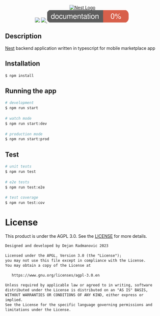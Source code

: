 <p align="center">
  <a href="http://nestjs.com/" target="blank"><img src="https://nestjs.com/img/logo-small.svg" width="200" alt="Nest Logo" /></a><br>
  <a href="https://github.com/suppressf0rce/mobile-marketplace-app-backend/actions/workflows/node.js.yml"><img src="https://github.com/suppressf0rce/mobile-marketplace-app-backend/actions/workflows/node.js.yml/badge.svg?branch=master" /></a>
  <a href="https://codecov.io/gh/suppressf0rce/mobile-marketplace-app-backend" > 
 <img src="https://codecov.io/gh/suppressf0rce/mobile-marketplace-app-backend/branch/master/graph/badge.svg?token=P3YPA9ZUUO"/> 
 <a href="https://suppressf0rce.github.io/mobile-marketplace-app-backend/" target="_blank"><img src="https://github.com/suppressf0rce/mobile-marketplace-app-backend/blob/master/docs/images/coverage-badge-documentation.svg" alt="DocumentationCoverage"/></a>
 </a>
</p>

## Description

[Nest](https://github.com/nestjs/nest) backend application written in typescript for mobile marketplace app

## Installation

```bash
$ npm install
```

## Running the app

```bash
# development
$ npm run start

# watch mode
$ npm run start:dev

# production mode
$ npm run start:prod
```

## Test

```bash
# unit tests
$ npm run test

# e2e tests
$ npm run test:e2e

# test coverage
$ npm run test:cov
```

# License
This product is under the AGPL 3.0. See the [LICENSE](LICENSE) for more details.

```
Designed and developed by Dejan Radmanovic 2023

Licensed under the APGL, Version 3.0 (the "License");
you may not use this file except in compliance with the License.
You may obtain a copy of the License at

   https://www.gnu.org/licenses/agpl-3.0.en

Unless required by applicable law or agreed to in writing, software
distributed under the License is distributed on an "AS IS" BASIS,
WITHOUT WARRANTIES OR CONDITIONS OF ANY KIND, either express or implied.
See the License for the specific language governing permissions and
limitations under the License.
```
